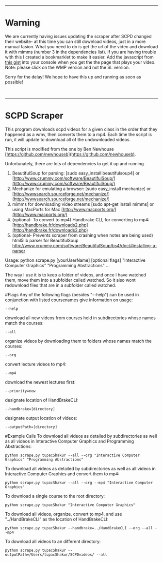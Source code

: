 <hr>

# Warning

We are currently having issues updating the scraper after SCPD changed their website- at this time you can still download videos, just in a more manual fasion.
What you need to do is get the url of the video and download it with mimms (number 3 in the dependencies list). If you are having trouble with this I created a
bookmarklet to make it easier. Add the javascript from [this gist](https://gist.github.com/djoeman84/7140185) into your console when you get the the page that plays your video. Note: please click on the WMP version and not the SL version.

Sorry for the delay! We hope to have this up and running as soon as possible!

<br>

<hr>

# SCPD Scraper


This program downloads scpd videos for a given class in the order
that they happened as a wmv, then converts them to a mp4. Each time 
the script is run, it will update to download all of the undownloaded
videos. 

This script is modified from the one by Ben Newhouse [https://github.com/newhouseb](https://github.com/newhouseb).

Unfortunately, there are lots of dependencies to get it up and running

1. BeautifulSoup for parsing: [sudo easy_install beautifulsoup4] or [http://www.crummy.com/software/BeautifulSoup/](http://www.crummy.com/software/BeautifulSoup/)
2. Mechanize for emulating a browser: [sudo easy_install mechanize] or [http://wwwsearch.sourceforge.net/mechanize/](http://wwwsearch.sourceforge.net/mechanize/)
3. mimms for downloading video streams [sudo apt-get install mimms] or using MacPorts for Mac [http://www.macports.org/](http://www.macports.org/)
4. (optional- To convert to mp4) Handbrake CLI, for converting to mp4: [http://handbrake.fr/downloads2.php](http://handbrake.fr/downloads2.php)
5. (optional- Prevents scraper from crashing when notes are being used) html5lib parser for BeautifulSoup http://www.crummy.com/software/BeautifulSoup/bs4/doc/#installing-a-parser


Usage: 
    python scrape.py [yourUserName] [optional flags] "Interactive Computer Graphics" "Programming Abstractions" ...


The way I use it is to keep a folder of videos, and once I have watched them, move them
into a subfolder called watched. So it also wont redownload files that are in a subfolder
called watched.


#Flags
Any of the following flags (besides "--help") can be used in conjunction with listed coursenames
give information on usage:

	--help
download all new videos from courses held in subdirectories whose names match the courses:

	--all
organize videos by downloading them to folders whose names match the courses:

	--org
convert lecture videos to mp4:

	--mp4
download the newest lectures first:

	--priority=new
designate location of HandBrakeCLI:

	--handbrake=[directory]
designate output location of videos:

	--outputPath=[directory]

#Example Calls
To download all videos as detailed by subdirectories as well as all videos in Interactive Computer Graphics and Programming Abstractions:

	python scrape.py tupacShakur --all --org "Interactive Computer Graphics" "Programming Abstractions"

To download all videos as detailed by subdirectories as well as all videos in Interactive Computer Graphics and convert them to mp4:

	python scrape.py tupacShakur --all --org --mp4 "Interactive Computer Graphics"

To download a single course to the root directory:

	python scrape.py tupacShakur "Interactive Computer Graphics"

To download all videos, organize, convert to mp4, and use "../HandBrakeCLI" as the location of HandBrakeCLI:

	python scrape.py tupacShakur --handbrake=../HandBrakeCLI --org --all --mp4

To download all videos to an different directory:

	python scrape.py tupacShakur --outputPath=/Users/tupacShakur/SCPDvideos/ --all
